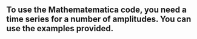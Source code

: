 ## To use the Mathematematica code, you need a time series for a number of amplitudes. You can use the examples provided.
